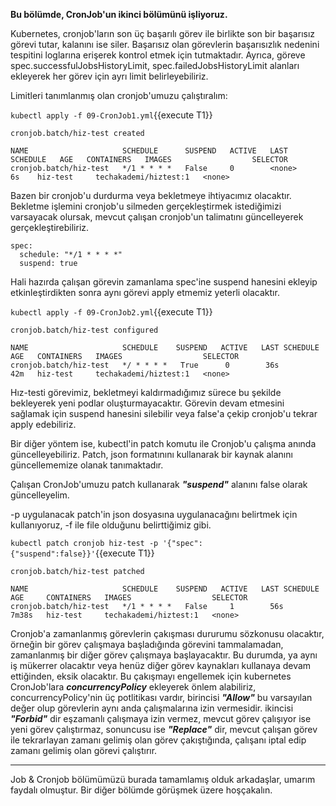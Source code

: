 
**Bu bölümde, CronJob'un ikinci bölümünü işliyoruz.**

Kubernetes, cronjob'ların son üç başarılı görev ile birlikte son bir başarısız görevi tutar, kalanını ise siler. Başarısız olan görevlerin başarısızlık nedenini tespitini loglarına erişerek kontrol etmek için tutmaktadır.
Ayrıca, göreve spec.successfulJobsHistoryLimit, spec.failedJobsHistoryLimit alanları ekleyerek her görev için ayrı limit belirleyebiliriz.

Limitleri tanımlanmış olan cronjob'umuzu çalıştıralım:

`kubectl apply -f 09-CronJob1.yml`{{execute T1}}

```
cronjob.batch/hiz-test created
```

```
NAME                     SCHEDULE      SUSPEND   ACTIVE   LAST SCHEDULE   AGE   CONTAINERS   IMAGES                  SELECTOR
cronjob.batch/hiz-test   */1 * * * *   False     0        <none>          6s    hiz-test     techakademi/hiztest:1   <none>
```

Bazen bir cronjob'u durdurma veya bekletmeye ihtiyacımız olacaktır. Bekletme işlemini cronjob'u silmeden gerçekleştirmek istediğimizi varsayacak olursak, mevcut çalışan cronjob'un talimatını güncelleyerek gerçekleştirebiliriz.

```
spec:
  schedule: "*/1 * * * *"
  suspend: true
```

Hali hazırda çalışan görevin zamanlama spec'ine suspend hanesini ekleyip etkinleştirdikten sonra aynı görevi apply etmemiz yeterli olacaktır.

`kubectl apply -f 09-CronJob2.yml`{{execute T1}}

```
cronjob.batch/hiz-test configured
```

```
NAME                     SCHEDULE    SUSPEND   ACTIVE   LAST SCHEDULE   AGE   CONTAINERS   IMAGES                  SELECTOR
cronjob.batch/hiz-test   */ * * * *   True      0        36s             42m   hiz-test     techakademi/hiztest:1   <none>
```

Hız-testi görevimiz, bekletmeyi kaldırmadığımız sürece bu şekilde bekleyerek yeni podlar oluşturmayacaktır. 
Görevin devam etmesini sağlamak için suspend hanesini silebilir veya false'a çekip cronjob'u tekrar apply edebiliriz.

Bir diğer yöntem ise, kubectl'in patch komutu ile Cronjob'u çalışma anında güncelleyebiliriz. Patch, json formatınını kullanarak bir kaynak alanını güncellememize olanak tanımaktadır.

Çalışan CronJob'umuzu patch kullanarak ***"suspend"*** alanını false olarak güncelleyelim.

-p uygulanacak patch'in json dosyasına uygulanacağını belirtmek için kullanıyoruz, -f ile file olduğunu belirttiğimiz gibi.

`kubectl patch cronjob hiz-test -p '{"spec":{"suspend":false}}'`{{execute T1}}

```
cronjob.batch/hiz-test patched
```

```
NAME                     SCHEDULE    SUSPEND   ACTIVE   LAST SCHEDULE   AGE     CONTAINERS   IMAGES                  SELECTOR
cronjob.batch/hiz-test   */1 * * * *   False     1        56s             7m38s   hiz-test     techakademi/hiztest:1   <none>
```

Cronjob'a zamanlanmış görevlerin çakışması dururumu sözkonusu olacaktır, örneğin bir görev çalışmaya başladığında görevini tammalamadan, zamanlanmış bir diğer görev çalışmaya başlayacaktır.
Bu durumda, ya aynı iş mükerrer olacaktır veya henüz diğer görev kaynakları kullanaya devam ettiğinden, eksik olacaktır. Bu çakışmayı engellemek için kubernetes CronJob'lara ***_concurrencyPolicy_***
ekleyerek önlem alabiliriz, concurrencyPolicy'nin üç potlitikası vardır, birincisi ***_"Allow"_*** bu  varsayılan değer olup görevlerin aynı anda çalışmalarına izin vermesidir.
ikincisi ***_"Forbid"_*** dir eşzamanlı çalışmaya izin vermez, mevcut görev çalışıyor ise yeni görev çalıştırmaz, sonuncusu ise ***_"Replace"_*** dir, mevcut çalışan görev ile tekrarlayan zamanı gelimiş olan görev çakıştığında, çalışanı iptal edip zamanı gelimiş olan görevi çalıştırır.

___
Job & Cronjob bölümümüzü burada tamamlamış olduk arkadaşlar, umarım faydalı olmuştur. Bir diğer bölümde görüşmek üzere hoşçakalın.